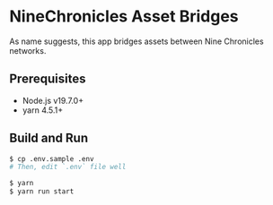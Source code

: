 # NineChronicles Asset Bridges
As name suggests, this app bridges assets between Nine Chronicles networks.

## Prerequisites

- Node.js v19.7.0+
- yarn 4.5.1+

## Build and Run
```bash
$ cp .env.sample .env
# Then, edit `.env` file well

$ yarn
$ yarn run start
```
